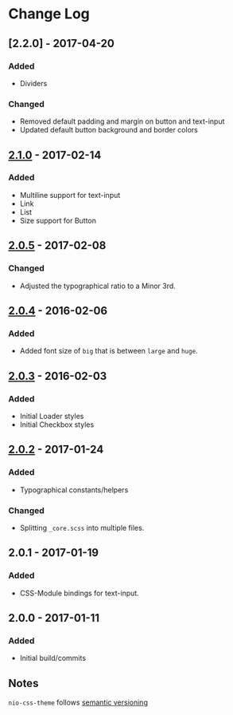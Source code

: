 # Change Log

## [2.2.0] - 2017-04-20

### Added
- Dividers

### Changed
- Removed default padding and margin on button and text-input
- Updated default button background and border colors

## [2.1.0] - 2017-02-14

### Added
- Multiline support for text-input
- Link
- List
- Size support for Button


## [2.0.5] - 2017-02-08
### Changed
- Adjusted the typographical ratio to a Minor 3rd.

## [2.0.4] - 2016-02-06
### Added
- Added font size of `big` that is between `large` and `huge`.

## [2.0.3] - 2016-02-03
### Added
- Initial Loader styles
- Initial Checkbox styles

## [2.0.2] - 2017-01-24

### Added
- Typographical constants/helpers

### Changed
- Splitting `_core.scss` into multiple files.

## 2.0.1 - 2017-01-19

### Added

- CSS-Module bindings for text-input.

## 2.0.0 - 2017-01-11

### Added
- Initial build/commits


## Notes

`nio-css-theme` follows [semantic versioning](http://semver.org/)

[Unreleased]: https://github.com/nioinnovation/nio-css-theme/compare/v2.1.0...HEAD
[2.1.0]: https://github.com/nioinnovation/nio-css-theme/compare/v2.0.5...v2.1.0
[2.0.5]: https://github.com/nioinnovation/nio-css-theme/compare/v2.0.4...v2.0.5
[2.0.4]: https://github.com/nioinnovation/nio-css-theme/compare/v2.0.3...v2.0.4
[2.0.3]: https://github.com/nioinnovation/nio-css-theme/compare/v2.0.2...v2.0.3
[2.0.2]: https://github.com/nioinnovation/nio-css-theme/compare/v2.0.1...v2.0.2
[2.0.1]: https://github.com/nioinnovation/nio-css-theme/compare/646c1b0...v2.0.1
